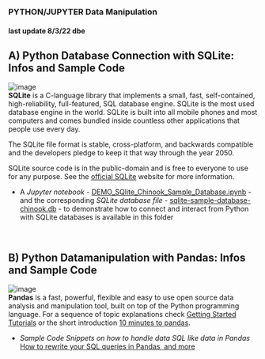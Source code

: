### PYTHON/JUPYTER Data Manipulation 
#### last update 8/3/22 dbe

## A) Python Database Connection with SQLite: Infos and Sample Code

![image](https://user-images.githubusercontent.com/52699611/158822033-2b05f969-fec0-463b-885d-bea0b1d3f7d2.png)  
**SQLite** is a C-language library that implements a small, fast, self-contained, high-reliability, full-featured, SQL database engine. SQLite is the most used database engine in the world. SQLite is built into all mobile phones and most computers and comes bundled inside countless other applications that people use every day. 

The SQLite file format is stable, cross-platform, and backwards compatible and the developers pledge to keep it that way through the year 2050. 

SQLite source code is in the public-domain and is free to everyone to use for any purpose. See the [official SQLite](https://www.sqlite.org/index.html) website for more information. 

+ A *Jupyter notebook* - [DEMO_SQlite_Chinook_Sample_Database.ipynb](https://github.com/sawubona-gmbh/BINA-FS22-WORK/blob/main/LB03-DataModelingDataStorage/Python/DEMO_SQlite_Chinook_Sample_Database.ipynb) - and the corresponding *SQLite database file* - [sqlite-sample-database-chinook.db](https://github.com/sawubona-gmbh/BINA-FS22-WORK/blob/main/LB03-DataModelingDataStorage/Python/sqlite-sample-database-chinook.db) - to demonstrate how to connect and interact from Python with SQLite databases is available in this folder

<br>


## B) Python Datamanipulation with Pandas: Infos and Sample Code

![image](https://user-images.githubusercontent.com/52699611/157271154-9a46880e-2fdb-48b2-9527-af33a07407e3.png)  
**Pandas** is a fast, powerful, flexible and easy to use open source data analysis and manipulation tool, built on top of the Python programming language.
For a sequence of topic explanations check [Getting Started Tutorials](https://pandas.pydata.org/docs/getting_started/intro_tutorials/index.html) or the short introduction [10 minutes to pandas](https://pandas.pydata.org/docs/user_guide/10min.html).  


* *Sample Code Snippets on how to handle data SQL like data in Pandas* [How to rewrite your SQL queries in Pandas, and more](https://medium.com/jbennetcodes/how-to-rewrite-your-sql-queries-in-pandas-and-more-149d341fc53e) 
 
